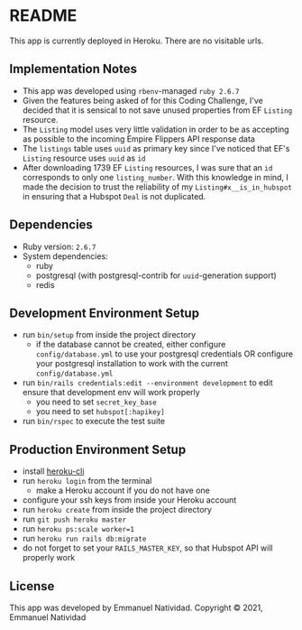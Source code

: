 # README

This app is currently deployed in Heroku. There are no visitable urls.

## Implementation Notes

- This app was developed using `rbenv`-managed `ruby 2.6.7`
- Given the features being asked of for this Coding Challenge, I've decided that
  it is sensical to not save unused properties from EF `Listing` resource.
- The `Listing` model uses very little validation in order to be as accepting
  as possible to the incoming Empire Flippers API response data
- The `listings` table uses `uuid` as primary key since I've noticed that EF's
  `Listing` resource uses `uuid` as `id`
- After downloading 1739 EF `Listing` resources, I was sure that an `id`
  corresponds to only one `listing_number`. With this knowledge in mind, I made
  the decision to trust the reliability of my `Listing#x__is_in_hubspot` in
  ensuring that a Hubspot `Deal` is not duplicated.

## Dependencies

- Ruby version: `2.6.7`
- System dependencies:
  - ruby
  - postgresql (with postgresql-contrib for `uuid`-generation support)
  - redis

## Development Environment Setup

- run `bin/setup` from inside the project directory
  - if the database cannot be created, either configure `config/database.yml` to
    use your postgresql credentials OR configure your postgresql installation to
    work with the current `config/database.yml`
- run `bin/rails credentials:edit --environment development` to edit ensure that
  development env will work properly
  - you need to set `secret_key_base`
  - you need to set `hubspot[:hapikey]`
- run `bin/rspec` to execute the test suite

## Production Environment Setup

- install [heroku-cli](https://devcenter.heroku.com/articles/heroku-cli#download-and-install)
- run `heroku login` from the terminal
  - make a Heroku account if you do not have one
- configure your ssh keys from inside your Heroku account
- run `heroku create` from inside the project directory
- run `git push heroku master`
- run `heroku ps:scale worker=1`
- run `heroku run rails db:migrate`
- do not forget to set your `RAILS_MASTER_KEY`, so that Hubspot API will
  properly work

## License

This app was developed by Emmanuel Natividad.
Copyright © 2021, Emmanuel Natividad
